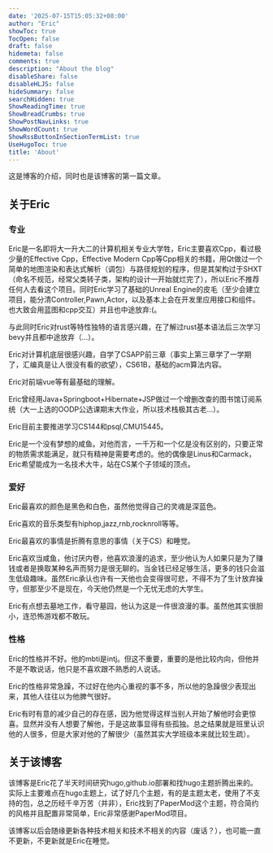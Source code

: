 ```yaml
---
date: '2025-07-15T15:05:32+08:00'
author: "Eric"
showToc: true
TocOpen: false
draft: false
hidemeta: false
comments: true
description: "About the blog"
disableShare: false
disableHLJS: false
hideSummary: false
searchHidden: true
ShowReadingTime: true
ShowBreadCrumbs: true
ShowPostNavLinks: true
ShowWordCount: true
ShowRssButtonInSectionTermList: true
UseHugoToc: true
title: 'About'
---
```


这是博客的介绍，同时也是该博客的第一篇文章。

## 关于Eric

### 专业

Eric是一名即将大一升大二的计算机相关专业大学牲，Eric主要喜欢Cpp，看过极少量的Effective Cpp，Effective Modern Cpp等Cpp相关的书籍，用Qt做过一个简单的地图渲染和表达式解析（调包）与路径规划的程序，但是其架构过于SHXT（命名不规范，经常父类转子类，架构的设计一开始就烂完了），所以Eric不推荐任何人去看这个项目。同时Eric学习了基础的Unreal Engine的皮毛（至少会建立项目，能分清Controller,Pawn,Actor，以及基本上会在开发里应用接口和组件。也大致会用蓝图和cpp交互）并且也中途放弃:(。

与此同时Eric对rust等特性独特的语言感兴趣，在了解过rust基本语法后三次学习bevy并且都中途放弃（...）。

Eric对计算机底层很感兴趣，自学了CSAPP前三章（事实上第三章学了一学期了，汇编真是让人很没有看的欲望），CS61B，基础的acm算法内容。

Eric对前端vue等有最基础的理解。

Eric曾经用Java+Springboot+Hibernate+JSP做过一个增删改查的图书馆订阅系统（大一上选的OODP公选课期末大作业，所以技术栈极其古老...）。

Eric目前主要推进学习CS144和psql,CMU15445。

Eric是一个没有梦想的咸鱼。对他而言，一千万和一个亿是没有区别的，只要正常的物质需求能满足，就只有精神是需要考虑的。他的偶像是Linus和Carmack，Eric希望能成为一名技术大牛，站在CS某个子领域的顶点。

### 爱好

Eric最喜欢的颜色是黑色和白色，虽然他觉得自己的灵魂是深蓝色。

Eric喜欢的音乐类型有hiphop,jazz,rnb,rocknroll等等。

Eric最喜欢的事情是折腾有意思的事情（关于CS）和睡觉。

Eric喜欢当咸鱼，他讨厌内卷，他喜欢浪漫的追求，至少他认为人如果只是为了赚钱或者是换取某种名声而努力是很无聊的。当金钱已经足够生活，更多的钱只会滋生低级趣味。虽然Eric承认也许有一天他也会变得很可悲，不得不为了生计放弃操守，但那至少不是现在，今天他仍然是一个无忧无虑的大学生。

Eric有点想去墓地工作，看守墓园，他认为这是一件很浪漫的事。虽然他其实很胆小，连恐怖游戏都不敢玩。

### 性格

Eric的性格并不好。他的mbti是intj。但这不重要，重要的是他比较内向，但他并不是不敢说话，他只是不喜欢跟不熟悉的人说话。

Eric的性格非常急躁，不过好在他内心重视的事不多，所以他的急躁很少表现出来，其他人往往以为他脾气很好。

Eric有时有意的减少自己的存在感，因为他觉得这样当别人开始了解他时会更惊喜。显然并没有人想要了解他，于是这故事显得有些孤独。总之结果就是班里认识他的人很多，但是大家对他的了解很少（虽然其实大学班级本来就比较生疏）。

## 关于该博客

该博客是Eric花了半天时间研究hugo,github.io部署和找hugo主题折腾出来的。
实际上主要难点在hugo主题上，试了好几个主题，有的是主题太老，使用了不支持的包，总之历经千辛万苦（并非），Eric找到了PaperMod这个主题，符合简约的风格并且配置非常简单，Eric非常感谢PaperMod项目。

该博客以后会随缘更新各种技术相关和技术不相关的内容（废话？），也可能一直不更新，不更新就是Eric在睡觉。
